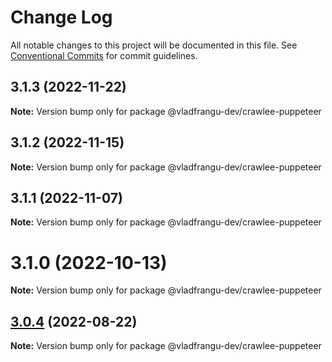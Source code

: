 # Change Log

All notable changes to this project will be documented in this file.
See [Conventional Commits](https://conventionalcommits.org) for commit guidelines.

## 3.1.3 (2022-11-22)

**Note:** Version bump only for package @vladfrangu-dev/crawlee-puppeteer





## 3.1.2 (2022-11-15)

**Note:** Version bump only for package @vladfrangu-dev/crawlee-puppeteer





## 3.1.1 (2022-11-07)

**Note:** Version bump only for package @vladfrangu-dev/crawlee-puppeteer





# 3.1.0 (2022-10-13)

**Note:** Version bump only for package @vladfrangu-dev/crawlee-puppeteer





## [3.0.4](https://github.com/apify/crawlee/compare/v3.0.3...v3.0.4) (2022-08-22)

**Note:** Version bump only for package @vladfrangu-dev/crawlee-puppeteer
